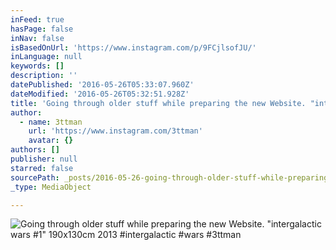 ```yaml
---
inFeed: true
hasPage: false
inNav: false
isBasedOnUrl: 'https://www.instagram.com/p/9FCjlsofJU/'
inLanguage: null
keywords: []
description: ''
datePublished: '2016-05-26T05:33:07.960Z'
dateModified: '2016-05-26T05:32:51.928Z'
title: 'Going through older stuff while preparing the new Website. "intergalactic wars #1" 190x130cm 2013 #intergalactic #wars #3ttman'
author:
  - name: 3ttman
    url: 'https://www.instagram.com/3ttman'
    avatar: {}
authors: []
publisher: null
starred: false
sourcePath: _posts/2016-05-26-going-through-older-stuff-while-preparing-the-new-website.md
_type: MediaObject

---
```

![Going through older stuff while preparing the new Website. "intergalactic wars #1" 190x130cm 2013 #intergalactic #wars #3ttman](https://scontent.cdninstagram.com/t51.2885-15/s640x640/sh0.08/e35/12106059_1684434855112926_1411401264_n.jpg?ig_cache_key=MTEwMDI5NjkyNTcxMzkyMDU5Ng%3D%3D.2)